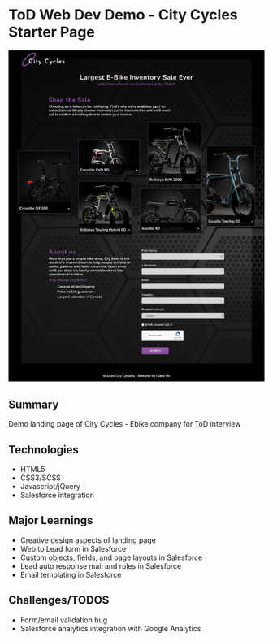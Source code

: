 # ToD Web Dev Demo - City Cycles Starter Page
![city cycles screenshot](/img/citycycles-screenshot-min.png)

## Summary
Demo landing page of City Cycles - Ebike company for ToD interview

## Technologies
 * HTML5
 * CSS3/SCSS
 * Javascript/jQuery
 * Salesforce integration

 ## Major Learnings
 * Creative design aspects of landing page
 * Web to Lead form in Salesforce
 * Custom objects, fields, and page layouts in Salesforce
 * Lead auto response mail and rules in Salesforce
 * Email templating in Salesforce

## Challenges/TODOS
- Form/email validation bug
- Salesforce analytics integration with Google Analytics